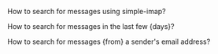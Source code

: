 How to search for messages using simple-imap?

How to search for messages in the last few {days}?

How to search for messages {from} a sender's email address?
